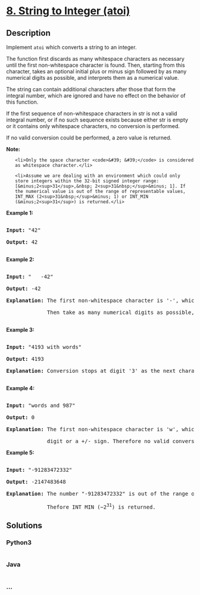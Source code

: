 # [8. String to Integer (atoi)](https://leetcode.com/problems/string-to-integer-atoi)

## Description
<p>Implement <code><span>atoi</span></code> which&nbsp;converts a string to an integer.</p>



<p>The function first discards as many whitespace characters as necessary until the first non-whitespace character is found. Then, starting from this character, takes an optional initial plus or minus sign followed by as many numerical digits as possible, and interprets them as a numerical value.</p>



<p>The string can contain additional characters after those that form the integral number, which are ignored and have no effect on the behavior of this function.</p>



<p>If the first sequence of non-whitespace characters in str is not a valid integral number, or if no such sequence exists because either str is empty or it contains only whitespace characters, no conversion is performed.</p>



<p>If no valid conversion could be performed, a zero value is returned.</p>



<p><strong>Note:</strong></p>



<ul>

	<li>Only the space character <code>&#39; &#39;</code> is considered as whitespace character.</li>

	<li>Assume we are dealing with an environment which could only store integers within the 32-bit signed integer range: [&minus;2<sup>31</sup>,&nbsp; 2<sup>31&nbsp;</sup>&minus; 1]. If the numerical value is out of the range of representable values, INT_MAX (2<sup>31&nbsp;</sup>&minus; 1) or INT_MIN (&minus;2<sup>31</sup>) is returned.</li>

</ul>



<p><strong>Example 1:</strong></p>



<pre>

<strong>Input:</strong> &quot;42&quot;

<strong>Output:</strong> 42

</pre>



<p><strong>Example 2:</strong></p>



<pre>

<strong>Input:</strong> &quot;   -42&quot;

<strong>Output:</strong> -42

<strong>Explanation:</strong> The first non-whitespace character is &#39;-&#39;, which is the minus sign.

&nbsp;            Then take as many numerical digits as possible, which gets 42.

</pre>



<p><strong>Example 3:</strong></p>



<pre>

<strong>Input:</strong> &quot;4193 with words&quot;

<strong>Output:</strong> 4193

<strong>Explanation:</strong> Conversion stops at digit &#39;3&#39; as the next character is not a numerical digit.

</pre>



<p><strong>Example 4:</strong></p>



<pre>

<strong>Input:</strong> &quot;words and 987&quot;

<strong>Output:</strong> 0

<strong>Explanation:</strong> The first non-whitespace character is &#39;w&#39;, which is not a numerical 

&nbsp;            digit or a +/- sign. Therefore no valid conversion could be performed.</pre>



<p><strong>Example 5:</strong></p>



<pre>

<strong>Input:</strong> &quot;-91283472332&quot;

<strong>Output:</strong> -2147483648

<strong>Explanation:</strong> The number &quot;-91283472332&quot; is out of the range of a 32-bit signed integer.

&nbsp;            Thefore INT_MIN (&minus;2<sup>31</sup>) is returned.</pre>




## Solutions


<!-- tabs:start -->

### **Python3**

```python

```

### **Java**

```java

```

### **...**
```

```

<!-- tabs:end -->